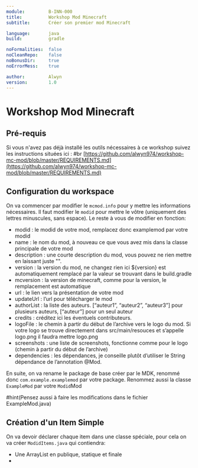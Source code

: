 ```yaml
---
module:         B-INN-000
title:          Workshop Mod Minecraft
subtitle:       Créer son premier mod Minecraft

language:		java
build:			gradle

noFormalities:	false
noCleanRepo:	false
noBonusDir:		true
noErrorMess:	true

author:			Alwyn
version:		1.0
---
```


# Workshop Mod Minecraft

## Pré-requis

Si vous n'avez pas déjà installé les outils nécessaires à ce workshop suivez les instructions situées ici : #br
[https://github.com/alwyn974/workshop-mc-mod/blob/master/REQUIREMENTS.md](https://github.com/alwyn974/workshop-mc-mod/blob/master/REQUIREMENTS.md)

## Configuration du workspace

On va commencer par modifier le `mcmod.info` pour y mettre les informations nécessaires.
Il faut modifier le `modid` pour mettre le vôtre (uniquement des lettres minuscules, sans espace).
Le reste à vous de modifier en fonction:

- modid : le modid de votre mod, remplacez donc examplemod par votre modid
- name : le nom du mod, à nouveau ce que vous avez mis dans la classe principale de votre mod
- description : une courte description du mod, vous pouvez ne rien mettre en laissant juste "".
- version : la version du mod, ne changez rien ici ${version} est automatiquement remplacé par la valeur se trouvant dans le build.gradle
- mcversion : la version de minecraft, comme pour la version, le remplacement est automatique
- url : le lien vers la présentation de votre mod
- updateUrl : l’url pour télécharger le mod
- authorList : la liste des auteurs. [“auteur1”, “auteur2”, “auteur3”] pour plusieurs auteurs, [“auteur”] pour un seul auteur
- credits : créditez ici les éventuels contributeurs.
- logoFile : le chemin à partir du début de l’archive vers le logo du mod. Si votre logo se trouve directement dans src/main/resouces et s’appelle logo.png il faudra mettre logo.png
- screenshots : une liste de screenshots, fonctionne comme pour le logo (chemin à partir du début de l’archive)
- dependencies : les dépendances, je conseille plutôt d’utiliser le String dépendance de l’annotation @Mod.

En suite, on va rename le package de base créer par le MDK, renommé donc `com.example.examplemod` par votre package.
Renommez aussi la classe `ExampleMod` par votre `Modid`Mod

#hint(Pensez aussi à faire les modifications dans le fichier ExampleMod.java)

## Création d'un Item Simple

On va devoir déclarer chaque item dans une classe spéciale, pour cela on va créer `ModidItems.java` qui contiendra:

- Une ArrayList<Item> en publique, statique et finale
- 

